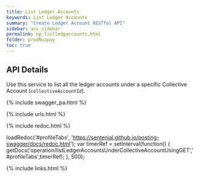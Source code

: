 ```yaml
---
title: List Ledger Accounts
keywords: List Ledger Accounts
summary: "Create Ledger Account RESTful API"
sidebar: acc_sidebar
permalink: np_listledgaccounts.html
folder: prodNuapay
toc: true
---
```


## API Details

Use this service to list all the ledger accounts under a specific Collective Account (`collectiveAccountId`).

{% include swagger_pa.html %}

{% include urls.html %}


<ul id="profileTabs" class="nav nav-tabs">


</ul>

{% include redoc.html %}

loadRedoc('#profileTabs', 'https://sentenial.github.io/posting-swagger/docs/redoc.html');
var timerRef = setInterval(function() { getDocs('operation/listLedgerAccountsUnderCollectiveAccountUsingGET','#profileTabs',timerRef); }, 500);


</script>


<div id="mydiv"></div>
</div>
</div>
{% include links.html %}
